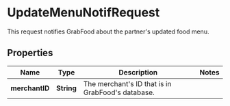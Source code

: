 

# UpdateMenuNotifRequest

This request notifies GrabFood about the partner's updated food menu. 

## Properties

| Name | Type | Description | Notes |
|------------ | ------------- | ------------- | -------------|
|**merchantID** | **String** | The merchant&#39;s ID that is in GrabFood&#39;s database. |  |



